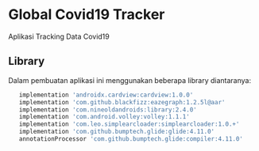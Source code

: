 # Global Covid19 Tracker

Aplikasi Tracking Data Covid19 

## Library

Dalam pembuatan aplikasi ini menggunakan beberapa library diantaranya:

```bash
   implementation 'androidx.cardview:cardview:1.0.0'
   implementation 'com.github.blackfizz:eazegraph:1.2.5l@aar'
   implementation 'com.nineoldandroids:library:2.4.0'
   implementation 'com.android.volley:volley:1.1.1'
   implementation 'com.leo.simplearcloader:simplearcloader:1.0.+'
   implementation 'com.github.bumptech.glide:glide:4.11.0'
   annotationProcessor 'com.github.bumptech.glide:compiler:4.11.0'
